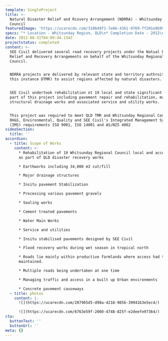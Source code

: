 ```yaml
---
template: SingleProject
title: >-
  Natural Disaster Relief and Rcovery Arrangement (NDRRA) - Whitsunday Regional
  Council
featuredImage: 'https://ucarecdn.com/310649f2-7e66-4361-9769-ff201e9b99ff/'
specs: "* Location - Whitsunday Region, QLD\n* Completion Date - 2012\n* Value - $13 Million\r\n* Client - Whitsunday Regional Council"
date: 2012-08-31T04:09:44.134Z
projectstatus: completed
content: >-
  SEE Civil delivered several road recovery projects under the Natual Disaster
  Relief and Recovery Arrangements on behalf of the Whitsunday Regional
  Council. 


  NDRRA projects are delivered by relevant state and territory authroities (in
  this instance DTMR) to assist regions affected by natural disasters. 


  SEE Civil undertook rehabilitation ot 19 local and state significant roads as
  part of this project including pavement repair and rehabilitation, major
  structural drainage works and associated service and utility works. 


  This project was required to meet QLD TMR and Whitsunday Regional Council
  OH&S, Environmental, Quality and SEE Civil's Integrated Management System
  (IMS) requirements ISO 9001, ISO 14001 and AS/NZS 4802
videoSection:
  title: ''
accordion:
  - title: Scope of Works
    content: >-
      * Rehabilitation of 19 Whitsunday Regional Council local and access roads
      as part of QLD disaster recovery works

      * Earthworks including 34,000 m3 cut/fill

      * Major drainage structures

      * Insitu pavement Stabilization

      * Processing various pavement gravels

      * Sealing works

      * Cement treated pavements

      * Water Main Works

      * Service and utilities

      * Insitu stabilised pavements designed by SEE Civil

      * Flood recovery works during wet season in tropical north

      * Roads lie mainly within productive farmlands where access had to be
      maintained.

      * Multiple roads being undertaken at one time

      * Managing traffic and access in a built up Urban environments

      * Concrete pavement causeways
  - title: photos
    content: |-
      ![](https://ucarecdn.com/207965d5-d98a-4218-9856-39941b3e5ec4/)

      ![](https://ucarecdn.com/6763e59f-2060-4748-825f-e2deefe97364/)
cta:
  buttonText: ''
  buttonUrl: ''
meta: {}
---
```


